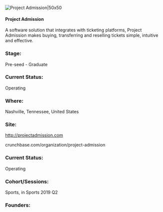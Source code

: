 

![Project Admission|50x50](https://apimg.techstars.com/connect/images/image_files/5f2438d4a36c113b6000003c/original/PA.png)

#### Project Admission
A software solution that integrates with ticketing platforms, Project Admission makes buying, transferring and reselling tickets simple, intuitive and effective.

### Stage: 
Pre-seed - Graduate 

### Current Status: 
Operating

### Where:
Nashville, Tennessee, United States

### Site:
http://projectadmission.com



crunchbase.com/organization/project-admission

### Current Status: 
Operating

### Cohort/Sessions: 
Sports, in Sports 2019 Q2

### Founders: 


